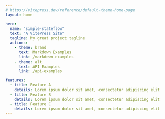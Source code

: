 ```yaml
---
# https://vitepress.dev/reference/default-theme-home-page
layout: home

hero:
  name: "simple-stateflow"
  text: "A VitePress Site"
  tagline: My great project tagline
  actions:
    - theme: brand
      text: Markdown Examples
      link: /markdown-examples
    - theme: alt
      text: API Examples
      link: /api-examples

features:
  - title: Feature A
    details: Lorem ipsum dolor sit amet, consectetur adipiscing elit
  - title: Feature B
    details: Lorem ipsum dolor sit amet, consectetur adipiscing elit
  - title: Feature C
    details: Lorem ipsum dolor sit amet, consectetur adipiscing elit
---
```


<div ref="el"></div>

<script setup>
import { createElement } from 'react'
import { createRoot } from 'react-dom/client'
import { ref, onMounted } from 'vue'
import App from '@simple-stateflow/react'

const el = ref()
onMounted(() => {
  const root = createRoot(el.value)
  root.render(createElement(App, {}, null))
})
</script>
